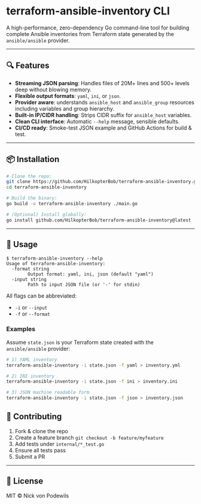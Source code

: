 # terraform-ansible-inventory CLI

A high-performance, zero-dependency Go command-line tool for building complete Ansible inventories from Terraform state generated by the `ansible/ansible` provider.

---

## 🔍 Features

- **Streaming JSON parsing**: Handles files of 20M+ lines and 500+ levels deep without blowing memory.
- **Flexible output formats**: `yaml`, `ini`, or `json`.
- **Provider aware**: understands `ansible_host` and `ansible_group` resources including variables and group hierarchy.
- **Built-in IP/CIDR handling**: Strips CIDR suffix for `ansible_host` variables.
- **Clean CLI interface**: Automatic `--help` message, sensible defaults.
- **CI/CD ready**: Smoke-test JSON example and GitHub Actions for build & test.

---

## 📦 Installation

```bash
# Clone the repo:
git clone https://github.com/HilkopterBob/terraform-ansible-inventory.git
cd terraform-ansible-inventory

# Build the binary:
go build -o terraform-ansible-inventory ./main.go

# (Optional) Install globally:
go install github.com/HilkopterBob/terraform-ansible-inventory@latest
```

---

## 🚀 Usage

```
$ terraform-ansible-inventory --help
Usage of terraform-ansible-inventory:
  -format string
        Output format: yaml, ini, json (default "yaml")
  -input string
        Path to input JSON file (or '-' for stdin)
```

All flags can be abbreviated:

- `-i` or `--input`
- `-f` or `--format`

### Examples

Assume `state.json` is your Terraform state created with the `ansible/ansible` provider:

```bash
# 1) YAML inventory
terraform-ansible-inventory -i state.json -f yaml > inventory.yml

# 2) INI inventory
terraform-ansible-inventory -i state.json -f ini > inventory.ini

# 3) JSON machine readable form
terraform-ansible-inventory -i state.json -f json > inventory.json
```


## 🔧 Contributing

1. Fork & clone the repo
2. Create a feature branch `git checkout -b feature/myfeature`
3. Add tests under `internal/*_test.go`
4. Ensure all tests pass
5. Submit a PR

---

## 📄 License

MIT © Nick von Podewils

